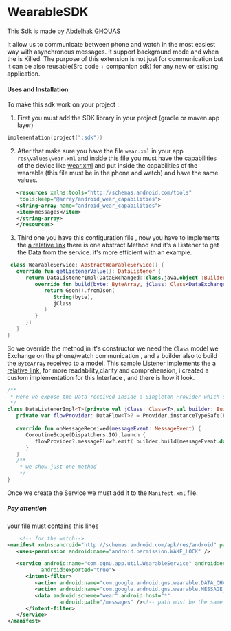 # WearableSDK

This Sdk is made by [Abdelhak GHOUAS](https://github.com/ghouasabdelhak)

It allow us to communicate between phone and watch in the most easiest way with asynchronous messages.
It support background mode and when the is Killed.
The purpose of this extension is not just for communication but it can be also reusable(Src code + companion sdk) for any new or existing application.


#### Uses and Installation
To make this sdk work on your project :
1. First you must add the SDK library in your project (gradle or maven app layer)
```kotlin
implementation(project(":sdk"))
```
2. After that make sure you have the file `wear.xml`  in your app `res\values\wear.xml` and inside this file you must
   have the capabilities of the device like [wear.xml](/sdk/src/main/res/values/wear.xml) and put inside the capabilities of
   the wearable (this file must be in the phone and watch) and have the same values.
```xml
   <resources xmlns:tools="http://schemas.android.com/tools"
    tools:keep="@array/android_wear_capabilities">
   <string-array name="android_wear_capabilities">
   <item>messages</item>
   </string-array>
   </resources>
```
3. Third one you have this configuration file , now you have to implements the [a relative link](/sdk/src/main/java/com/cgnu/sdk/service/AbstractWearableService.kt)
   there is one abstract Method and it's a Listener to get the Data from the service.
   it's more efficient with an example.
   
```kotlin
 class WearableService: AbstractWearableService() {
   override fun getListenerValue(): DataListener {
      return DataListenerImpl(DataExchanged::class.java,object :Builder<DataExchanged>{
         override fun build(byte: ByteArray, jClass: Class<DataExchanged>): DataExchanged {
            return Gson().fromJson(
               String(byte),
               jClass
            )
         }
      })
   }
}
```
   So we override the method,in it's constructor we need the `Class` model we Exchange on the phone/watch communication , and a builder also to build the `ByteArray` received to a model.
   This sample Listener implements the [a relative link](/sdk/src/main/java/com/cgnu/sdk/service/DataListener.kt), for more readability,clarity and comprehension,
   i created a custom implementation for this Interface , and there is how it look.
```kotlin
/**
 * Here we expose the Data received inside a Singleton Provider which store inside a [DataFlow] object
 */
class DataListenerImpl<T>(private val jClass: Class<T>,val builder: Builder<T>) : DataListener {
   private var flowProvider: DataFlow<T>? = Provider.instanceTypeSafe(FlowHandler<T>()::class.java)
   
   override fun onMessageReceived(messageEvent: MessageEvent) {
      CoroutineScope(Dispatchers.IO).launch {
         flowProvider?.messageFlow?.emit( builder.build(messageEvent.data,jClass))
      }
   }
   /**
    * we show just one method
    */
}
```
   Once we create the Service we must add it to the `Manifest.xml` file.
   ##### **Pay attention**
   your file must contains this lines

```xml
    <!-- for the watch-->
<manifest xmlns:android="http://schemas.android.com/apk/res/android" package="com.cgnu.app">
   <uses-permission android:name="android.permission.WAKE_LOCK" />

   <service android:name="com.cgnu.app.util.WearableService" android:enabled="true"
           android:exported="true">
      <intent-filter>
         <action android:name="com.google.android.gms.wearable.DATA_CHANGED" />
         <action android:name="com.google.android.gms.wearable.MESSAGE_RECEIVED" />
         <data android:scheme="wear" android:host="*"
                 android:path="/messages" /><!-- path must be the same as wearables capability in wear.xml and a / before-->
      </intent-filter>
   </service>
</manifest>
```